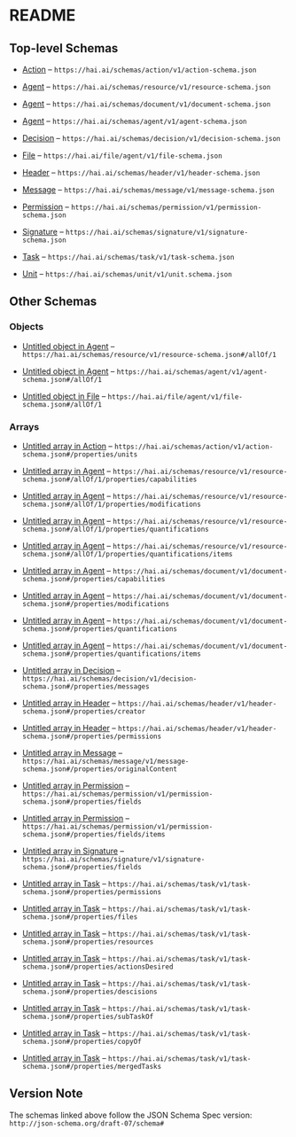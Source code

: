 # README

## Top-level Schemas

*   [Action](./action.md "General type of actions a resource or agent can take, and a set of things that can happen to a resource or agent") – `https://hai.ai/schemas/action/v1/action-schema.json`

*   [Agent](./resource.md "General schema for stateful resources") – `https://hai.ai/schemas/resource/v1/resource-schema.json`

*   [Agent](./document.md "Base schema for all JACS documents") – `https://hai.ai/schemas/document/v1/document-schema.json`

*   [Agent](./agent.md "General schema for human, hybrid, and AI agents") – `https://hai.ai/schemas/agent/v1/agent-schema.json`

*   [Decision](./decision.md "descision is a log message of version changes, actions or edits, verified with a signature") – `https://hai.ai/schemas/decision/v1/decision-schema.json`

*   [File](./files.md "General resource for a file, document not in JACS") – `https://hai.ai/file/agent/v1/file-schema.json`

*   [Header](./header.md "The basis for a JACS document") – `https://hai.ai/schemas/header/v1/header-schema.json`

*   [Message](./message.md "A signed, immutable message from a user") – `https://hai.ai/schemas/message/v1/message-schema.json`

*   [Permission](./permission.md "Provides agents access to fields for reading, writing, signing, and amdin") – `https://hai.ai/schemas/permission/v1/permission-schema.json`

*   [Signature](./signature.md "Cryptographic signature to be embedded in other documents") – `https://hai.ai/schemas/signature/v1/signature-schema.json`

*   [Task](./task.md "General schema for a task") – `https://hai.ai/schemas/task/v1/task-schema.json`

*   [Unit](./unit.md "Labels for quantitative values") – `https://hai.ai/schemas/unit/v1/unit.schema.json`

## Other Schemas

### Objects

*   [Untitled object in Agent](./resource-allof-1.md) – `https://hai.ai/schemas/resource/v1/resource-schema.json#/allOf/1`

*   [Untitled object in Agent](./agent-allof-1.md) – `https://hai.ai/schemas/agent/v1/agent-schema.json#/allOf/1`

*   [Untitled object in File](./files-allof-1.md) – `https://hai.ai/file/agent/v1/file-schema.json#/allOf/1`

### Arrays

*   [Untitled array in Action](./action-properties-units.md "units that can be modified") – `https://hai.ai/schemas/action/v1/action-schema.json#/properties/units`

*   [Untitled array in Agent](./resource-allof-1-properties-capabilities.md) – `https://hai.ai/schemas/resource/v1/resource-schema.json#/allOf/1/properties/capabilities`

*   [Untitled array in Agent](./resource-allof-1-properties-modifications.md) – `https://hai.ai/schemas/resource/v1/resource-schema.json#/allOf/1/properties/modifications`

*   [Untitled array in Agent](./resource-allof-1-properties-quantifications.md "array of quantitative units defining the resource") – `https://hai.ai/schemas/resource/v1/resource-schema.json#/allOf/1/properties/quantifications`

*   [Untitled array in Agent](./resource-allof-1-properties-quantifications-items.md) – `https://hai.ai/schemas/resource/v1/resource-schema.json#/allOf/1/properties/quantifications/items`

*   [Untitled array in Agent](./document-properties-capabilities.md) – `https://hai.ai/schemas/document/v1/document-schema.json#/properties/capabilities`

*   [Untitled array in Agent](./document-properties-modifications.md) – `https://hai.ai/schemas/document/v1/document-schema.json#/properties/modifications`

*   [Untitled array in Agent](./document-properties-quantifications.md "array of quantitative units defining the resource") – `https://hai.ai/schemas/document/v1/document-schema.json#/properties/quantifications`

*   [Untitled array in Agent](./document-properties-quantifications-items.md) – `https://hai.ai/schemas/document/v1/document-schema.json#/properties/quantifications/items`

*   [Untitled array in Decision](./decision-properties-messages.md) – `https://hai.ai/schemas/decision/v1/decision-schema.json#/properties/messages`

*   [Untitled array in Header](./header-properties-creator.md "array creators") – `https://hai.ai/schemas/header/v1/header-schema.json#/properties/creator`

*   [Untitled array in Header](./header-properties-permissions.md "array of permissions") – `https://hai.ai/schemas/header/v1/header-schema.json#/properties/permissions`

*   [Untitled array in Message](./message-properties-originalcontent.md) – `https://hai.ai/schemas/message/v1/message-schema.json#/properties/originalContent`

*   [Untitled array in Permission](./permission-properties-fields.md "array of fields for specific permissions") – `https://hai.ai/schemas/permission/v1/permission-schema.json#/properties/fields`

*   [Untitled array in Permission](./permission-properties-fields-items.md) – `https://hai.ai/schemas/permission/v1/permission-schema.json#/properties/fields/items`

*   [Untitled array in Signature](./signature-properties-fields.md "what fields from document were used to generate signature") – `https://hai.ai/schemas/signature/v1/signature-schema.json#/properties/fields`

*   [Untitled array in Task](./task-properties-permissions.md) – `https://hai.ai/schemas/task/v1/task-schema.json#/properties/permissions`

*   [Untitled array in Task](./task-properties-files.md) – `https://hai.ai/schemas/task/v1/task-schema.json#/properties/files`

*   [Untitled array in Task](./task-properties-resources.md) – `https://hai.ai/schemas/task/v1/task-schema.json#/properties/resources`

*   [Untitled array in Task](./task-properties-actionsdesired.md) – `https://hai.ai/schemas/task/v1/task-schema.json#/properties/actionsDesired`

*   [Untitled array in Task](./task-properties-descisions.md) – `https://hai.ai/schemas/task/v1/task-schema.json#/properties/descisions`

*   [Untitled array in Task](./task-properties-subtaskof.md) – `https://hai.ai/schemas/task/v1/task-schema.json#/properties/subTaskOf`

*   [Untitled array in Task](./task-properties-copyof.md) – `https://hai.ai/schemas/task/v1/task-schema.json#/properties/copyOf`

*   [Untitled array in Task](./task-properties-mergedtasks.md) – `https://hai.ai/schemas/task/v1/task-schema.json#/properties/mergedTasks`

## Version Note

The schemas linked above follow the JSON Schema Spec version: `http://json-schema.org/draft-07/schema#`
